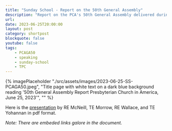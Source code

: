 ```yaml
---
title: "Sunday School - Report on the 50th General Assembly"
description: "Report on the PCA's 50th General Assembly delivered during the Sunday School hour at Trinity Presbyterian Church"
url: 
date: 2023-06-25T20:00:00
layout: post
category: shortpost
blockquote: false
youtube: false
tags:
    - PCAGA50
    - speaking
    - sunday-school
    - TPC
---
```


{% imagePlaceholder "./src/assets/images/2023-06-25-SS-PCAGA50.jpeg", "Title page with white text on a dark blue background reading '50th General Assembly Report Presbyterian Church in America, June 25, 2023'", "" %}

Here is the [presentation](https://www.dropbox.com/scl/fi/vwvr8jovnk8j5v9r3gyvn/SS-2023-06-25-PCAGA50.pdf?rlkey=6c7m8rigds5nqt54qm9j63dty&dl=0) by RE McNeill, TE Morrow, RE Wallace, and TE Yohannan in pdf format.

_Note: There are embeded links galore in the document._

